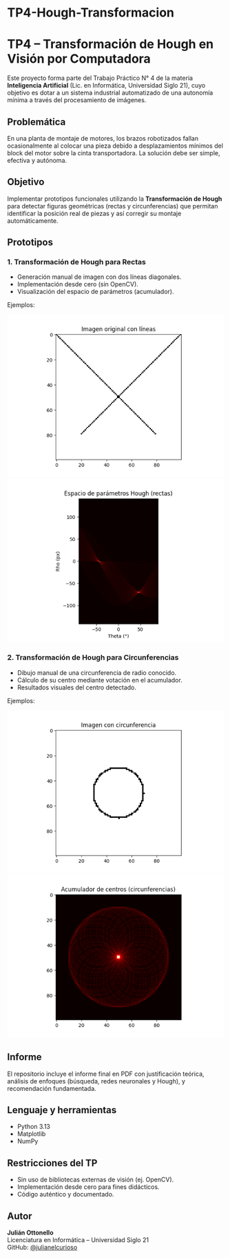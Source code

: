 # TP4-Hough-Transformacion
# TP4 – Transformación de Hough en Visión por Computadora

Este proyecto forma parte del Trabajo Práctico N° 4 de la materia **Inteligencia Artificial** (Lic. en Informática, Universidad Siglo 21), cuyo objetivo es dotar a un sistema industrial automatizado de una autonomía mínima a través del procesamiento de imágenes.

##  Problemática

En una planta de montaje de motores, los brazos robotizados fallan ocasionalmente al colocar una pieza debido a desplazamientos mínimos del block del motor sobre la cinta transportadora. La solución debe ser simple, efectiva y autónoma.

##  Objetivo

Implementar prototipos funcionales utilizando la **Transformación de Hough** para detectar figuras geométricas (rectas y circunferencias) que permitan identificar la posición real de piezas y así corregir su montaje automáticamente.

##  Prototipos

### 1. Transformación de Hough para Rectas

- Generación manual de imagen con dos líneas diagonales.
- Implementación desde cero (sin OpenCV).
- Visualización del espacio de parámetros (acumulador).

 Ejemplos:

![Imagen de líneas](imagen_rectas.png)  
![Acumulador de líneas](acumulador_rectas.png)

### 2. Transformación de Hough para Circunferencias

- Dibujo manual de una circunferencia de radio conocido.
- Cálculo de su centro mediante votación en el acumulador.
- Resultados visuales del centro detectado.

 Ejemplos:

![Imagen con circunferencia](imagen_circunferencia.png)  
![Acumulador de centros](acumulador_circunferencia.png)

##  Informe

El repositorio incluye el informe final en PDF con justificación teórica, análisis de enfoques (búsqueda, redes neuronales y Hough), y recomendación fundamentada.

##  Lenguaje y herramientas

- Python 3.13
- Matplotlib
- NumPy

##  Restricciones del TP

- Sin uso de bibliotecas externas de visión (ej. OpenCV).
- Implementación desde cero para fines didácticos.
- Código auténtico y documentado.

## Autor

**Julián Ottonello**  
Licenciatura en Informática – Universidad Siglo 21  
GitHub: [@julianelcurioso](https://github.com/julianelcurioso)
